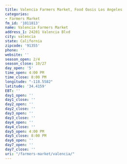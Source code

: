 ```yaml
---
title: Valencia Farmers Market, Food Oasis Los Angeles
categories:
- Farmers Market
fm_id: '1011813'
name: Valencia Farmers Market
address_1: 24201 Valencia Blvd
city: valencia
state: California
zipcode: '91355'
phone: ''
website: ''
season_open: 2/4
season_close: 10/27
day_open: '5'
time_open: 4:00 PM
time_close: 8:00 PM
longitude: "-118.5582"
latitude: '34.4159'
EBT: ''
day1_open: ''
day1_close: ''
day2_open: ''
day2_close: ''
day3_open: ''
day3_close: ''
day4_open: ''
day4_close: ''
day5_open: 4:00 PM
day5_close: 8:00 PM
day6_open: ''
day7_open: ''
day7_close: ''
uri: "/farmers-market/valencia/"
---
```



